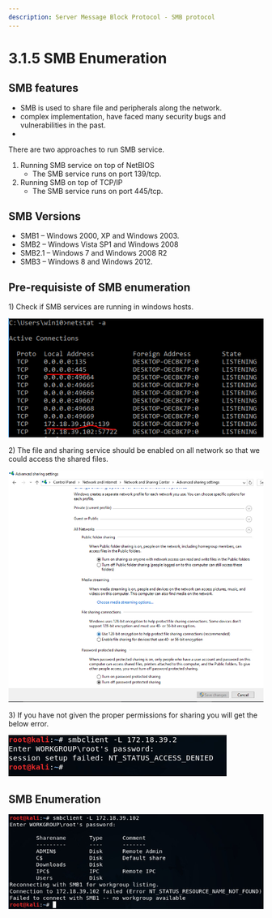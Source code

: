 ```yaml
---
description: Server Message Block Protocol - SMB protocol
---
```


# 3.1.5 SMB Enumeration

## SMB features

* SMB is used to share file and peripherals along the network.
* complex implementation, have faced many security bugs and vulnerabilities in the past.
* 
There are two approaches to run SMB service.

1. Running SMB service on top of NetBIOS
   * The SMB service runs on port 139/tcp.
2. Running SMB on top of TCP/IP
   * The SMB service runs on port 445/tcp.

## SMB Versions

* SMB1 – Windows 2000, XP and Windows 2003. 
* SMB2 – Windows Vista SP1 and Windows 2008 
* SMB2.1 – Windows 7 and Windows 2008 R2 
* SMB3 – Windows 8 and Windows 2012.

## Pre-requisiste of SMB enumeration

1\) Check if SMB services are running in windows hosts.

![](../../../../.gitbook/assets/image-33.png)

2\) The file and sharing service should be enabled on all network so that we could access the shared  files.

![](../../../../.gitbook/assets/image-16.png)

3\) If you have not given the proper permissions for sharing you will get the below error.

![](../../../../.gitbook/assets/image-40.png)

## SMB Enumeration

![](../../../../.gitbook/assets/image-74.png)

